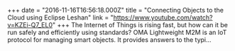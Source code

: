 +++
date = "2016-11-16T16:56:18.000Z"
title = "Connecting Objects to the Cloud using Eclipse Leshan"
link = "https://www.youtube.com/watch?v=KZEi-Q7_EL0"
+++
The Internet of Things is rising fast, but how can it be run safely and efficiently using standards?  OMA Lightweight M2M is an IoT protocol for managing smart objects. It provides answers to the typi…